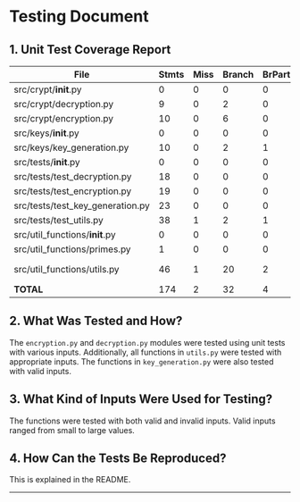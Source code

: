# Testing Document

## 1. Unit Test Coverage Report


| File                                | Stmts | Miss | Branch | BrPart | Cover | Missing           |
|-------------------------------------|-------|------|--------|--------|--------|--------------------|
| src/crypt/__init__.py              | 0     | 0    | 0      | 0      | 100%   |                    |
| src/crypt/decryption.py            | 9     | 0    | 2      | 0      | 100%   |                    |
| src/crypt/encryption.py            | 10    | 0    | 6      | 0      | 100%   |                    |
| src/keys/__init__.py               | 0     | 0    | 0      | 0      | 100%   |                    |
| src/keys/key_generation.py         | 10    | 0    | 2      | 1      | 92%    | 33→29              |
| src/tests/__init__.py              | 0     | 0    | 0      | 0      | 100%   |                    |
| src/tests/test_decryption.py       | 18    | 0    | 0      | 0      | 100%   |                    |
| src/tests/test_encryption.py       | 19    | 0    | 0      | 0      | 100%   |                    |
| src/tests/test_key_generation.py   | 23    | 0    | 0      | 0      | 100%   |                    |
| src/tests/test_utils.py            | 38    | 1    | 2      | 1      | 95%    | 58                 |
| src/util_functions/__init__.py     | 0     | 0    | 0      | 0      | 100%   |                    |
| src/util_functions/primes.py       | 1     | 0    | 0      | 0      | 100%   |                    |
| src/util_functions/utils.py        | 46    | 1    | 20     | 2      | 95%    | 121, 140→138       |
| **TOTAL**                          | 174   | 2    | 32     | 4      | **97%** |                    |


## 2. What Was Tested and How?

The `encryption.py` and `decryption.py` modules were tested using unit tests with various inputs. Additionally, all functions in `utils.py` were tested with appropriate inputs. The functions in `key_generation.py` were also tested with valid inputs.

## 3. What Kind of Inputs Were Used for Testing?

The functions were tested with both valid and invalid inputs. Valid inputs ranged from small to large values.

## 4. How Can the Tests Be Reproduced?

This is explained in the README.

---
